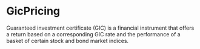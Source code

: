 # GicPricing
Guaranteed investment certificate (GIC) is a financial instrument that offers a return based on a corresponding GIC rate and the performance of a basket of certain stock and bond market indices.
